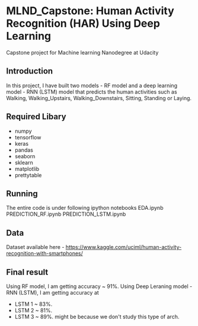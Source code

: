 # MLND_Capstone: Human Activity Recognition (HAR) Using Deep Learning 
Capstone project for Machine learning Nanodegree at Udacity

## Introduction

In this project, I have built two models - RF model and a deep learning model - RNN (LSTM) model that predicts the human activities such as Walking, Walking_Upstairs, Walking_Downstairs, Sitting, Standing or Laying.

## Required Libary
 - numpy
 - tensorflow
 - keras
 - pandas
 - seaborn
 - sklearn
 - matplotlib
 - prettytable


## Running
The entire code is under following ipython notebooks
EDA.ipynb
PREDICTION_RF.ipynb
PREDICTION_LSTM.ipynb

## Data
Dataset available here - https://www.kaggle.com/uciml/human-activity-recognition-with-smartphones/

## Final result
Using RF model, I am getting accuracy ~ 91%.
Using Deep Leraning model - RNN (LSTM), I am getting accuracy at
 - LSTM 1 ~ 83%.
 - LSTM 2 ~ 81%.
 - LSTM 3 ~ 89%.
might be because we don't study this type of arch.
